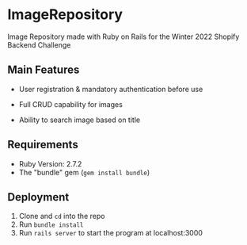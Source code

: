 # ImageRepository

Image Repository made with Ruby on Rails for the Winter 2022 Shopify Backend Challenge

## Main Features

* User registration & mandatory authentication before use

* Full CRUD capability for images

* Ability to search image based on title

## Requirements

* Ruby Version: 2.7.2
* The "bundle" gem (`gem install bundle`)

## Deployment

1. Clone and `cd` into the repo
2. Run `bundle install`
3. Run `rails server` to start the program at localhost:3000
